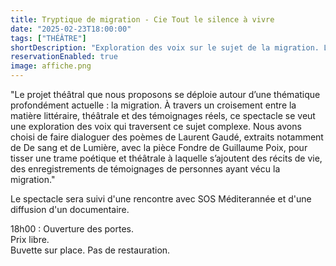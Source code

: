 ```yaml
---
title: Tryptique de migration - Cie Tout le silence à vivre
date: "2025-02-23T18:00:00"
tags: ["THÉÂTRE"]
shortDescription: "Exploration des voix sur le sujet de la migration. Le spectacle sera suivi d'une rencontre avec SOS Méditerannée et d'une diffusion d'un documentaire."
reservationEnabled: true
image: affiche.png
---
```


"Le projet théâtral que nous proposons se déploie autour d’une thématique profondément actuelle : la migration.
À travers un croisement entre la matière littéraire, théâtrale et des témoignages réels, ce spectacle se veut une exploration
des voix qui traversent ce sujet complexe. Nous avons choisi de faire dialoguer des poèmes de Laurent Gaudé, extraits
notamment de De sang et de Lumière, avec la pièce Fondre de Guillaume Poix, pour tisser une trame poétique et théâtrale
à laquelle s’ajoutent des récits de vie, des enregistrements de témoignages de personnes ayant vécu la migration."

Le spectacle sera suivi d'une rencontre avec SOS Méditerannée et d'une diffusion d'un documentaire.

18h00 : Ouverture des portes.<br>
Prix libre.<br>
Buvette sur place. Pas de restauration.<b>
